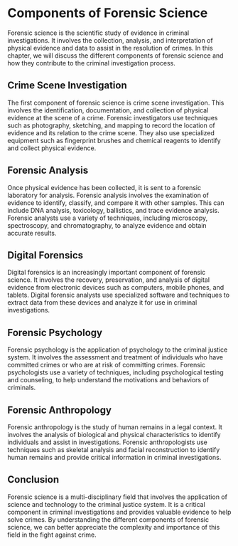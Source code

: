Components of Forensic Science
==============================================================

Forensic science is the scientific study of evidence in criminal investigations. It involves the collection, analysis, and interpretation of physical evidence and data to assist in the resolution of crimes. In this chapter, we will discuss the different components of forensic science and how they contribute to the criminal investigation process.

Crime Scene Investigation
-------------------------

The first component of forensic science is crime scene investigation. This involves the identification, documentation, and collection of physical evidence at the scene of a crime. Forensic investigators use techniques such as photography, sketching, and mapping to record the location of evidence and its relation to the crime scene. They also use specialized equipment such as fingerprint brushes and chemical reagents to identify and collect physical evidence.

Forensic Analysis
-----------------

Once physical evidence has been collected, it is sent to a forensic laboratory for analysis. Forensic analysis involves the examination of evidence to identify, classify, and compare it with other samples. This can include DNA analysis, toxicology, ballistics, and trace evidence analysis. Forensic analysts use a variety of techniques, including microscopy, spectroscopy, and chromatography, to analyze evidence and obtain accurate results.

Digital Forensics
-----------------

Digital forensics is an increasingly important component of forensic science. It involves the recovery, preservation, and analysis of digital evidence from electronic devices such as computers, mobile phones, and tablets. Digital forensic analysts use specialized software and techniques to extract data from these devices and analyze it for use in criminal investigations.

Forensic Psychology
-------------------

Forensic psychology is the application of psychology to the criminal justice system. It involves the assessment and treatment of individuals who have committed crimes or who are at risk of committing crimes. Forensic psychologists use a variety of techniques, including psychological testing and counseling, to help understand the motivations and behaviors of criminals.

Forensic Anthropology
---------------------

Forensic anthropology is the study of human remains in a legal context. It involves the analysis of biological and physical characteristics to identify individuals and assist in investigations. Forensic anthropologists use techniques such as skeletal analysis and facial reconstruction to identify human remains and provide critical information in criminal investigations.

Conclusion
----------

Forensic science is a multi-disciplinary field that involves the application of science and technology to the criminal justice system. It is a critical component in criminal investigations and provides valuable evidence to help solve crimes. By understanding the different components of forensic science, we can better appreciate the complexity and importance of this field in the fight against crime.
